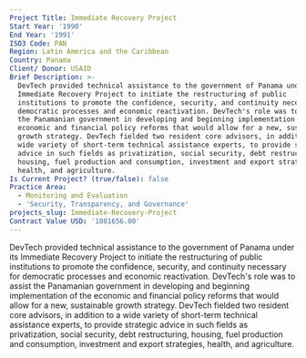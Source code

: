 ```yaml
---
Project Title: Immediate Recovery Project
Start Year: '1990'
End Year: '1991'
ISO3 Code: PAN
Region: Latin America and the Caribbean
Country: Panama
Client/ Donor: USAID
Brief Description: >-
  DevTech provided technical assistance to the government of Panama under its
  Immediate Recovery Project to initiate the restructuring of public
  institutions to promote the confidence, security, and continuity necessary for
  democratic processes and economic reactivation. DevTech's role was to assist
  the Panamanian government in developing and beginning implementation of the
  economic and financial policy reforms that would allow for a new, sustainable
  growth strategy. DevTech fielded two resident core advisors, in addition to a
  wide variety of short-term technical assistance experts, to provide strategic
  advice in such fields as privatization, social security, debt restructuring,
  housing, fuel production and consumption, investment and export strategies,
  health, and agriculture.
Is Current Project? (true/false): false
Practice Area:
  - Monitoring and Evaluation
  - 'Security, Transparency, and Governance'
projects_slug: Immediate-Recovery-Project
Contract Value USD: '1081656.00'
---
```

DevTech provided technical assistance to the government of Panama under its Immediate Recovery Project to initiate the restructuring of public institutions to promote the confidence, security, and continuity necessary for democratic processes and economic reactivation. DevTech's role was to assist the Panamanian government in developing and beginning implementation of the economic and financial policy reforms that would allow for a new, sustainable growth strategy. DevTech fielded two resident core advisors, in addition to a wide variety of short-term technical assistance experts, to provide strategic advice in such fields as privatization, social security, debt restructuring, housing, fuel production and consumption, investment and export strategies, health, and agriculture.